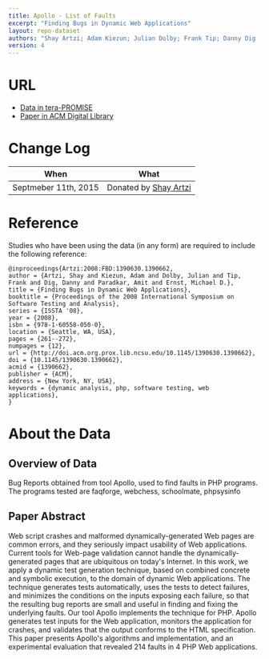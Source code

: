 ```yaml
---
title: Apollo - List of Faults
excerpt: "Finding Bugs in Dynamic Web Applications"
layout: repo-dataset
authors: "Shay Artzi; Adam Kiezun; Julian Dolby; Frank Tip; Danny Dig ;Amit Paradkar ;Michael D. Ernst"
version: 4
---
```


# URL

* [Data in tera-PROMISE](https://terapromise.csc.ncsu.edu/!/#repo/view/head/other/apollo)
* [Paper in ACM Digital Library](http://dl.acm.org/citation.cfm?id=1390662&preflayout=tabs)

# Change Log

When | What
---- | ----
Septmeber 11th, 2015 | Donated by [Shay Artzi](mailto:artzi@csail.mit.edu)

# Reference

Studies who have been using the data (in any form) are required to include the following reference:

```
@inproceedings{Artzi:2008:FBD:1390630.1390662,
author = {Artzi, Shay and Kiezun, Adam and Dolby, Julian and Tip, Frank and Dig, Danny and Paradkar, Amit and Ernst, Michael D.},
title = {Finding Bugs in Dynamic Web Applications},
booktitle = {Proceedings of the 2008 International Symposium on Software Testing and Analysis},
series = {ISSTA '08},
year = {2008},
isbn = {978-1-60558-050-0},
location = {Seattle, WA, USA},
pages = {261--272},
numpages = {12},
url = {http://doi.acm.org.prox.lib.ncsu.edu/10.1145/1390630.1390662},
doi = {10.1145/1390630.1390662},
acmid = {1390662},
publisher = {ACM},
address = {New York, NY, USA},
keywords = {dynamic analysis, php, software testing, web applications},
}
```

# About the Data

## Overview of Data

Bug Reports obtained from tool Apollo, used to find faults in PHP programs. The programs tested are faqforge, webchess, schoolmate, phpsysinfo

## Paper Abstract

Web script crashes and malformed dynamically-generated Web pages are common errors, and they seriously impact usability of Web applications. Current tools for Web-page validation cannot handle the dynamically-generated pages that are ubiquitous on today's Internet. In this work, we apply a dynamic test generation technique, based on combined concrete and symbolic execution, to the domain of dynamic Web applications. The technique generates tests automatically, uses the tests to detect failures, and minimizes the conditions on the inputs exposing each failure, so that the resulting bug reports are small and useful in finding and fixing the underlying faults. Our tool Apollo implements the technique for PHP. Apollo generates test inputs for the Web application, monitors the application for crashes, and validates that the output conforms to the HTML specification. This paper presents Apollo's algorithms and implementation, and an experimental evaluation that revealed 214 faults in 4 PHP Web applications.
